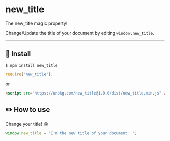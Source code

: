 # new_title

The new_title magic property!

Change/Update the title of your document by editing `window.new_title`.

---

## 🔧 Install

```
$ npm install new_title
```
```js
require("new_title");
```
or
```html
<script src="https://unpkg.com/new_title@1.0.0/dist/new_title.min.js" />
```

## ✏️ How to use

Change your title! 🙃

```js
window.new_title = "I'm the new title of your document! ";
```